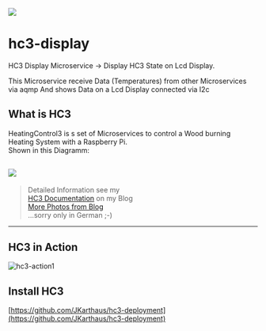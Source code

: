 
![](https://joern-karthaus.de/heatingControl/img/hc3logo-small.png)
# hc3-display
HC3 Display Microservice -> Display HC3 State on Lcd Display.

This Microservice receive Data (Temperatures) from other Microservices via aqmp 
And shows Data on a Lcd Display connected via I2c

## What is HC3
HeatingControl3 is s set of Microservices to control a Wood burning
Heating System with a Raspberry Pi.  
Shown in this Diagramm:

![](https://joern-karthaus.de/heatingControl/img/useCase.png)
---
>Detailed Information see my   
>[HC3 Documentation](https://joern-karthaus.de/heatingControl/heatingControl3.html) on my Blog  
>[More Photos from Blog](https://joern-karthaus.de/heatingControl/hc3images.html)  
...sorry only in German ;-)
---

## HC3 in Action
![hc3-action1](https://joern-karthaus.de/heatingControl/img/hc3-11.jpg)

## Install HC3

[https://github.com/JKarthaus/hc3-deployment](https://github.com/JKarthaus/hc3-deployment)